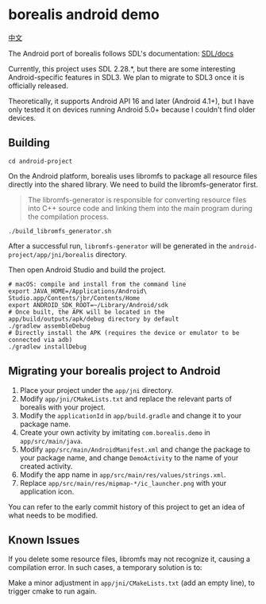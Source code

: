 # borealis android demo

[中文](./README_ZH.md)

The Android port of borealis follows SDL's documentation: [SDL/docs](https://github.com/libsdl-org/SDL/blob/release-2.28.x/docs/README-android.md)

Currently, this project uses SDL 2.28.*, but there are some interesting Android-specific features in SDL3. We plan to migrate to SDL3 once it is officially released.

Theoretically, it supports Android API 16 and later (Android 4.1+), but I have only tested it on devices running Android 5.0+ because I couldn't find older devices.

## Building

```shell
cd android-project
```

On the Android platform, borealis uses libromfs to package all resource files directly into the shared library. We need to build the libromfs-generator first.

> The libromfs-generator is responsible for converting resource files into C++ source code and linking them into the main program during the compilation process.

```shell
./build_libromfs_generator.sh
```

After a successful run, `libromfs-generator` will be generated in the `android-project/app/jni/borealis` directory.

Then open Android Studio and build the project.

```shell
# macOS: compile and install from the command line
export JAVA_HOME=/Applications/Android\ Studio.app/Contents/jbr/Contents/Home
export ANDROID_SDK_ROOT=~/Library/Android/sdk
# Once built, the APK will be located in the app/build/outputs/apk/debug directory by default
./gradlew assembleDebug
# Directly install the APK (requires the device or emulator to be connected via adb)
./gradlew installDebug
```

## Migrating your borealis project to Android

1. Place your project under the `app/jni` directory.
2. Modify `app/jni/CMakeLists.txt` and replace the relevant parts of borealis with your project.
3. Modify the `applicationId` in `app/build.gradle` and change it to your package name.
4. Create your own activity by imitating `com.borealis.demo` in `app/src/main/java`.
5. Modify `app/src/main/AndroidManifest.xml` and change the package to your package name, and change `DemoActivity` to the name of your created activity.
6. Modify the app name in `app/src/main/res/values/strings.xml`.
7. Replace `app/src/main/res/mipmap-*/ic_launcher.png` with your application icon.

You can refer to the early commit history of this project to get an idea of what needs to be modified.

## Known Issues

If you delete some resource files, libromfs may not recognize it, causing a compilation error. In such cases, a temporary solution is to:

Make a minor adjustment in `app/jni/CMakeLists.txt` (add an empty line), to trigger cmake to run again.